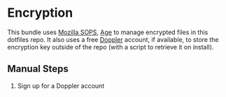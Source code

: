 # Encryption

This bundle uses [Mozilla SOPS](https://github.com/mozilla/sops),
[Age](https://github.com/FiloSottile/age) to manage encrypted files in this
dotfiles repo. It also uses a free [Doppler](https://www.doppler.com/) account,
if available, to store the encryption key outside of the repo (with a script to
retrieve it on install).

## Manual Steps
1. Sign up for a Doppler account
